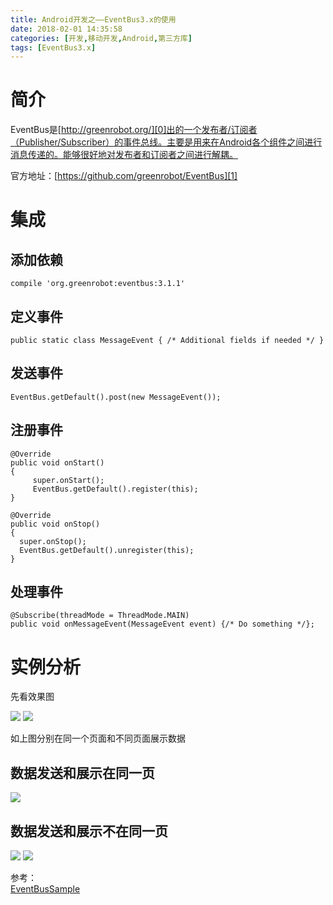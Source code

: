 ```yaml
---
title: Android开发之——EventBus3.x的使用
date: 2018-02-01 14:35:58
categories: [开发,移动开发,Android,第三方库]
tags: [EventBus3.x]
---
```

# 简介
EventBus是[http://greenrobot.org/][0]出的一个发布者/订阅者（Publisher/Subscriber）的事件总线。主要是用来在Android各个组件之间进行消息传递的。能够很好地对发布者和订阅者之间进行解耦。 

官方地址：[https://github.com/greenrobot/EventBus][1]  
<!--more-->  
# 集成 
## 添加依赖

	compile 'org.greenrobot:eventbus:3.1.1'

## 定义事件
	public static class MessageEvent { /* Additional fields if needed */ }

## 发送事件
	EventBus.getDefault().post(new MessageEvent());
## 注册事件

	@Override
	public void onStart() 
	{
    	 super.onStart();
    	 EventBus.getDefault().register(this);
	}

	@Override
	public void onStop() 
	{
      super.onStop();
      EventBus.getDefault().unregister(this);
	}
## 处理事件

	@Subscribe(threadMode = ThreadMode.MAIN)  
	public void onMessageEvent(MessageEvent event) {/* Do something */};

# 实例分析
先看效果图   

![][2] ![][3]

如上图分别在同一个页面和不同页面展示数据
## 数据发送和展示在同一页
![][4]
## 数据发送和展示不在同一页
![][5] ![][6]  

参考：  
[EventBusSample][7]







[0]: http://greenrobot.org/
[1]: https://github.com/greenrobot/EventBus
[2]: http://bolo-imgs.pgzxc.com/eventbus1.gif
[3]: http://bolo-imgs.pgzxc.com/eventbus2.gif
[4]: http://bolo-imgs.pgzxc.com/eventbus_method1.png
[5]: http://bolo-imgs.pgzxc.com/eventbus_send.png
[6]: http://bolo-imgs.pgzxc.com/eventbus_receive.png
[7]: https://github.com/PGzxc/EventBusSample